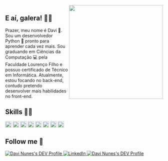 <img align="right" width="300" src="https://media.tenor.com/images/4a96b718f96ee8e5e91c849394449fc1/tenor.gif" />
<!--<a href="https://app.daily.dev/GussSoares"><img  align="right" src="https://api.daily.dev/devcards/a3d637ab65ee4410bd49f21c8fc210f3.png?r=1jh" width="300" alt="Gustavo Soares's Dev Card"/></a>--!>

## E aí, galera! 👋👋 

Prazer, meu nome é Davi 🙂. Sou um desenvolvedor Python 🐍 pronto para aprender cada vez mais. Sou graduando em Ciências da Computação 💻 pela Faculdade Lourenço Filho e possuo certificado de Técnico em Informática. Atualmente, estou focando no back-end, contudo pretendo desenvolver mais habilidades no front-end.

## Skills 🥇🏅
<!-- 
- [x] <img height="20" src="https://img.shields.io/badge/Python-14354C?style=for-the-badge&logo=python&logoColor=white" />
- [x] <img height="20" src="https://img.shields.io/badge/Django-092E20?style=for-the-badge&logo=django&logoColor=white" />
- [x] <img height="20" src="https://img.shields.io/badge/JavaScript-323330?style=for-the-badge&logo=javascript&logoColor=F7DF1E" />
- [x] <img height="20" src="https://img.shields.io/badge/Shell_Script-121011?style=for-the-badge&logo=gnu-bash&logoColor=white" />
- [x] <img height="20" src="https://img.shields.io/badge/Vue.js-35495E?style=for-the-badge&logo=vue.js&logoColor=4FC08D" />
- [x] <img height="20" src="https://img.shields.io/badge/fastapi-009688?style=for-the-badge&logo=fastapi&logoColor=white" />
- [x] <img height="20" src="https://img.shields.io/badge/Flask-000000?style=for-the-badge&logo=flask&logoColor=white" />
- [x] <img height="20" src="https://img.shields.io/badge/Docker-2CA5E0?style=for-the-badge&logo=docker&logoColor=white" />
- [x] <img height="20" src="https://img.shields.io/badge/PostgreSQL-316192?style=for-the-badge&logo=postgresql&logoColor=white" />
- [x] <img height="20" src="https://img.shields.io/badge/MongoDB-4EA94B?style=for-the-badge&logo=mongodb&logoColor=white" />
- [x] <img height="20" src="https://img.shields.io/badge/Arch_Linux-1793D1?style=for-the-badge&logo=arch-linux&logoColor=white" />
- [x] <img height="20" src="https://img.shields.io/badge/Node.js-43853D?style=for-the-badge&logo=node.js&logoColor=white" />
- [x] <img height="20" src="https://img.shields.io/badge/Nginx-009639?style=for-the-badge&logo=nginx&logoColor=white" />
- [x] <img height="20" src="https://img.shields.io/badge/Visual_Studio_Code-0078D4?style=for-the-badge&logo=visual%20studio%20code&logoColor=white " /> -->

 <img height="20" src="https://img.shields.io/badge/Python-14354C?style=for-the-badge&logo=python&logoColor=white" /> <img height="20" src="https://img.shields.io/badge/Django-092E20?style=for-the-badge&logo=django&logoColor=white" /> <img height="20" src="https://img.shields.io/badge/JavaScript-323330?style=for-the-badge&logo=javascript&logoColor=F7DF1E" /> <!--<img height="20" src="https://img.shields.io/badge/Shell_Script-121011?style=for-the-badge&logo=gnu-bash&logoColor=white" /> <img height="20" src="https://img.shields.io/badge/Vue.js-35495E?style=for-the-badge&logo=vue.js&logoColor=4FC08D" /> <img height="20" src="https://img.shields.io/badge/fastapi-009688?style=for-the-badge&logo=fastapi&logoColor=white" /> <img height="20" src="https://img.shields.io/badge/Flask-000000?style=for-the-badge&logo=flask&logoColor=white" /> <img height="20" src="https://img.shields.io/badge/Docker-2CA5E0?style=for-the-badge&logo=docker&logoColor=white" />--> <img height="20" src="https://img.shields.io/badge/PostgreSQL-316192?style=for-the-badge&logo=postgresql&logoColor=white" /> <!--<img height="20" src="https://img.shields.io/badge/MongoDB-4EA94B?style=for-the-badge&logo=mongodb&logoColor=white" />--> <img height="20" src="https://img.shields.io/badge/Arch_Linux-1793D1?style=for-the-badge&logo=arch-linux&logoColor=white" /> <img height="20" src="https://img.shields.io/badge/Node.js-43853D?style=for-the-badge&logo=node.js&logoColor=white" /> <!--<img height="20" src="https://img.shields.io/badge/Nginx-009639?style=for-the-badge&logo=nginx&logoColor=white" />--> <img height="20" src="https://img.shields.io/badge/Visual_Studio_Code-0078D4?style=for-the-badge&logo=visual%20studio%20code&logoColor=white " /> <img height="20" src="https://img.shields.io/badge/-PYCHARM-009639?style=for-the-badge&logo=pycharm&logoColor=white" />

<!--- [x] Learning Kotlin Android 📱
- [ ] Learning React & React Native 🚀 -->

<!-- Always following Rocketseat news 🚀🟣 -->

## Follow me 🙈

<a href="https://dev.to/davnunes" target="_blank">
  <img src="https://img.shields.io/badge/dev.to-0A0A0A?style=for-the-badge&logo=dev.to&logoColor=white" alt="Davi Nunes's DEV Profile" style="max-width:100%;">
</a>&Tab;
<a href="https://www.linkedin.com/in/davinunes-in/" rel="nofollow" target="_blank">
  <img src="https://img.shields.io/badge/LinkedIn-0077B5?style=for-the-badge&logo=linkedin&logoColor=white" alt="LinkedIn" style="max-width:100%;">
</a>&Tab;
<a href="https://medium.com/@davinunes.in" target="_blank">
  <img src="https://img.shields.io/badge/-MEDIUM-black?style=for-the-badge&logo=medium&logoColor=white" alt="Davi Nunes's DEV Profile" style="max-width:100%;">
</a>&Tab;
